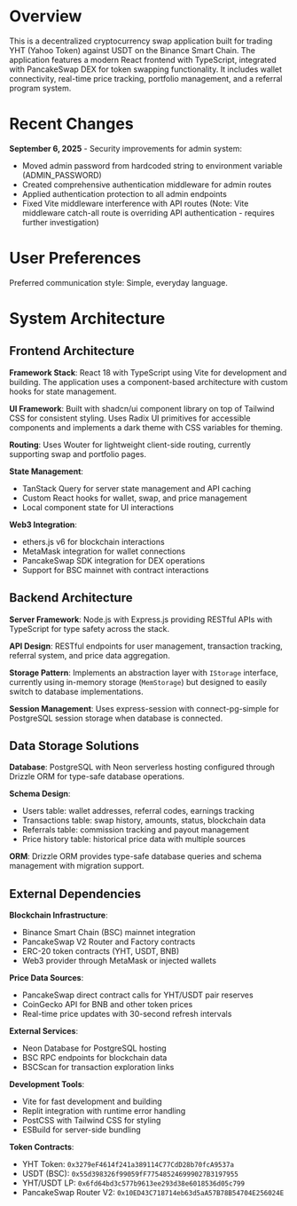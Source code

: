 # Overview

This is a decentralized cryptocurrency swap application built for trading YHT (Yahoo Token) against USDT on the Binance Smart Chain. The application features a modern React frontend with TypeScript, integrated with PancakeSwap DEX for token swapping functionality. It includes wallet connectivity, real-time price tracking, portfolio management, and a referral program system.

# Recent Changes

**September 6, 2025** - Security improvements for admin system:
- Moved admin password from hardcoded string to environment variable (ADMIN_PASSWORD)
- Created comprehensive authentication middleware for admin routes
- Applied authentication protection to all admin endpoints
- Fixed Vite middleware interference with API routes (Note: Vite middleware catch-all route is overriding API authentication - requires further investigation)

# User Preferences

Preferred communication style: Simple, everyday language.

# System Architecture

## Frontend Architecture

**Framework Stack**: React 18 with TypeScript using Vite for development and building. The application uses a component-based architecture with custom hooks for state management.

**UI Framework**: Built with shadcn/ui component library on top of Tailwind CSS for consistent styling. Uses Radix UI primitives for accessible components and implements a dark theme with CSS variables for theming.

**Routing**: Uses Wouter for lightweight client-side routing, currently supporting swap and portfolio pages.

**State Management**: 
- TanStack Query for server state management and API caching
- Custom React hooks for wallet, swap, and price management
- Local component state for UI interactions

**Web3 Integration**:
- ethers.js v6 for blockchain interactions
- MetaMask integration for wallet connections
- PancakeSwap SDK integration for DEX operations
- Support for BSC mainnet with contract interactions

## Backend Architecture

**Server Framework**: Node.js with Express.js providing RESTful APIs with TypeScript for type safety across the stack.

**API Design**: RESTful endpoints for user management, transaction tracking, referral system, and price data aggregation.

**Storage Pattern**: Implements an abstraction layer with `IStorage` interface, currently using in-memory storage (`MemStorage`) but designed to easily switch to database implementations.

**Session Management**: Uses express-session with connect-pg-simple for PostgreSQL session storage when database is connected.

## Data Storage Solutions

**Database**: PostgreSQL with Neon serverless hosting configured through Drizzle ORM for type-safe database operations.

**Schema Design**:
- Users table: wallet addresses, referral codes, earnings tracking
- Transactions table: swap history, amounts, status, blockchain data
- Referrals table: commission tracking and payout management
- Price history table: historical price data with multiple sources

**ORM**: Drizzle ORM provides type-safe database queries and schema management with migration support.

## External Dependencies

**Blockchain Infrastructure**:
- Binance Smart Chain (BSC) mainnet integration
- PancakeSwap V2 Router and Factory contracts
- ERC-20 token contracts (YHT, USDT, BNB)
- Web3 provider through MetaMask or injected wallets

**Price Data Sources**:
- PancakeSwap direct contract calls for YHT/USDT pair reserves
- CoinGecko API for BNB and other token prices
- Real-time price updates with 30-second refresh intervals

**External Services**:
- Neon Database for PostgreSQL hosting
- BSC RPC endpoints for blockchain data
- BSCScan for transaction exploration links

**Development Tools**:
- Vite for fast development and building
- Replit integration with runtime error handling
- PostCSS with Tailwind CSS for styling
- ESBuild for server-side bundling

**Token Contracts**:
- YHT Token: `0x3279eF4614f241a389114C77CdD28b70fcA9537a`
- USDT (BSC): `0x55d398326f99059fF775485246999027B3197955`
- YHT/USDT LP: `0x6fd64bd3c577b9613ee293d38e6018536d05c799`
- PancakeSwap Router V2: `0x10ED43C718714eb63d5aA57B78B54704E256024E`